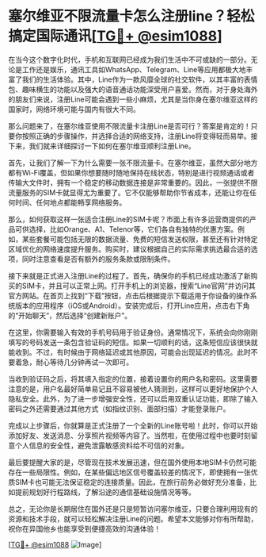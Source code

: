 # 塞尔维亚不限流量卡怎么注册line？轻松搞定国际通讯[[TG💪+ @esim1088](https://t.me/s/esim1088)]

在当今这个数字化时代，手机和互联网已经成为我们生活中不可或缺的一部分。无论是工作还是娱乐，通讯工具如WhatsApp、Telegram、Line等应用都极大地丰富了我们的生活体验。其中，Line作为一款风靡全球的社交软件，以其丰富的表情包、趣味横生的功能以及强大的语音通话功能深受用户喜爱。然而，对于身处海外的朋友们来说，注册Line可能会遇到一些小麻烦，尤其是当你身在塞尔维亚这样的国家时，网络环境可能与国内有很大不同。

那么问题来了，在塞尔维亚使用不限流量卡注册Line是否可行？答案是肯定的！只要你按照正确的步骤操作，并选择合适的网络支持，注册Line将变得轻而易举。接下来，我们就来详细探讨一下如何在塞尔维亚顺利注册Line。

首先，让我们了解一下为什么需要一张不限流量卡。在塞尔维亚，虽然大部分地方都有Wi-Fi覆盖，但如果你想要随时随地保持在线状态，特别是进行视频通话或者传输大文件时，拥有一个稳定的移动数据连接是非常重要的。因此，一张提供不限流量服务的SIM卡就显得尤为重要了。它不仅能够帮助你节省成本，还能让你在任何时间、任何地点都能畅享网络服务。

那么，如何获取这样一张适合注册Line的SIM卡呢？市面上有许多运营商提供的产品可供选择，比如Orange、A1、Telenor等，它们各自有独特的优惠方案。例如，某些套餐可能包括无限的数据流量、免费的短信发送权限，甚至还有针对特定区域优化的网络速度提升服务。购买时，建议根据自己的实际需求挑选最合适的选项，同时注意查看是否有额外的服务条款或限制条件。

接下来就是正式进入注册Line的过程了。首先，确保你的手机已经成功激活了新购买的SIM卡，并且可以正常上网。打开手机上的浏览器，搜索“Line官网”并访问其官方网站。在首页上找到“下载”按钮，点击后根据提示下载适用于你设备的操作系统版本的应用程序（iOS或Android）。安装完成后，打开Line应用，点击右下角的“开始聊天”，然后选择“创建新账户”。

在这里，你需要输入有效的手机号码用于验证身份。通常情况下，系统会向你刚刚填写的号码发送一条包含验证码的短信。如果一切顺利的话，这条短信应该很快就能收到。不过，有时候由于网络延迟或其他原因，可能会出现延迟的情况。此时不要着急，耐心等待几分钟再试一次即可。

当收到验证码之后，将其填入指定的位置，接着设置你的用户名和密码。这里需要注意的是，用户名最好简单易记且不容易被他人猜测到，这样可以更好地保护个人隐私安全。此外，为了进一步增强安全性，还可以启用双重认证功能，即除了输入密码之外还需要通过其他方式（如指纹识别、面部扫描）才能登录账户。

完成以上步骤后，你就算是正式注册了一个全新的Line账号啦！此时，你可以开始添加好友、发送消息、分享照片视频等内容了。当然啦，在使用过程中也要时刻留意个人信息的安全性，避免泄露敏感资料给不可信的对象。

最后要提醒大家的是，尽管现在技术发展迅速，但在国外使用本地SIM卡仍然可能存在一些局限性。例如，在某些偏远地区信号覆盖较差的情况下，即使拥有一张优质SIM卡也可能无法保证稳定的连接质量。因此，在旅行前务必做好充分准备，比如提前规划好行程路线，了解沿途的通信基础设施情况等等。

总之，无论你是长期居住在国外还是只是短暂访问塞尔维亚，只要合理利用现有的资源和技术手段，就可以轻松解决注册Line的问题。希望本文能够对你有所帮助，祝你在异国他乡也能享受到便捷高效的沟通体验！

[[TG💪+ @esim1088](https://t.me/s/esim1088) ![Image](https://i.postimg.cc/4NQfJmqS/Snipaste-2025-05-13-00-14-12.png)]